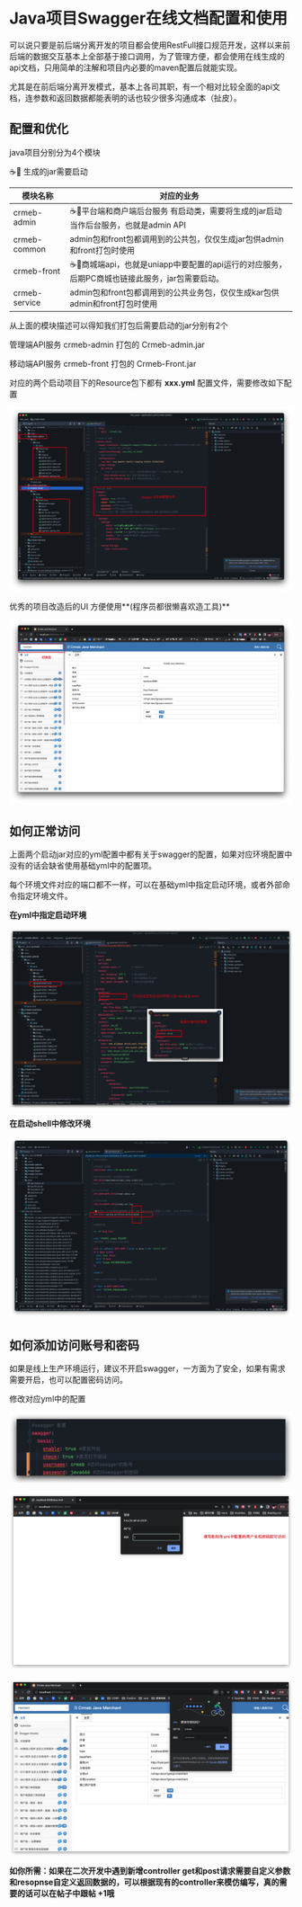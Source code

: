 # Java项目Swagger在线文档配置和使用

可以说只要是前后端分离开发的项目都会使用RestFull接口规范开发，这样以来前后端的数据交互基本上全部基于接口调用，为了管理方便，都会使用在线生成的api文档，只用简单的注解和项目内必要的maven配置后就能实现。

尤其是在前后端分离开发模式，基本上各司其职，有一个相对比较全面的api文档，连参数和返回数据都能表明的话也较少很多沟通成本（扯皮）。

## 配置和优化

java项目分别分为4个模块

☕️🎉 生成的jar需要启动

| 模块名称      | 对应的业务                                                   |
| ------------- | ------------------------------------------------------------ |
| crmeb-admin   | ☕️🎉平台端和商户端后台服务 有启动类，需要将生成的jar启动当作后台服务，也就是admin API |
| crmeb-common  | admin包和front包都调用到的公共包，仅仅生成jar包供admin和front打包时使用 |
| crmeb-front   | ☕️🎉商城端api，也就是uniapp中要配置的api运行的对应服务，后期PC商城也链接此服务，jar包需要启动。 |
| crmeb-service | admin包和front包都调用到的公共业务包，仅仅生成kar包供admin和front打包时使用 |

从上面的模块描述可以得知我们打包后需要启动的jar分别有2个

管理端API服务		crmeb-admin 打包的 		Crmeb-admin.jar

移动端API服务		crmeb-front 打包的 			Crmeb-Front.jar

对应的两个启动项目下的Resource包下都有 **xxx.yml** 配置文件，需要修改如下配置

![image-20230526173555292](../../../images/image-20230526173555292.png)

优秀的项目改造后的UI 方便使用**(程序员都很懒喜欢造工具)**

![image-20230526171753939](../../../images/image-20230526171753939.png)



## 如何正常访问

上面两个启动jar对应的yml配置中都有关于swagger的配置，如果对应环境配置中没有的话会缺省使用基础yml中的配置项。

每个环境文件对应的端口都不一样，可以在基础yml中指定启动环境，或者外部命令指定环境文件。

**在yml中指定启动环境**

![image-20230526180028704](../../../images/image-20230526180028704.png)

**在启动shell中修改环境**

![image-20230526181411269](../../../images/image-20230526181411269.png)

## 如何添加访问账号和密码

如果是线上生产环境运行，建议不开启swagger，一方面为了安全，如果有需求需要开启，也可以配置密码访问。

修改对应yml中的配置

![image-20230526182134440](../../../images/image-20230526182134440.png)

![image-20230526182322053](../../../images/image-20230526182322053.png)

![image-20230526182358364](../../../images/image-20230526182358364.png)

**如你所需：如果在二次开发中遇到新增controller get和post请求需要自定义参数和resopnse自定义返回数据的，可以根据现有的controller来模仿编写，真的需要的话可以在帖子中跟帖 +1哦**